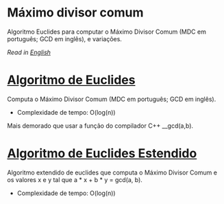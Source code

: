 # Máximo divisor comum

<!-- DESCRIPTION -->
Algoritmo Euclides para computar o Máximo Divisor Comum (MDC em português; GCD em inglês), e variações.
<!-- DESCRIPTION -->

*Read in [English](README.en.md)*

# [Algoritmo de Euclides](gcd.cpp)

Computa o Máximo Divisor Comum (MDC em português; GCD em inglês).

- Complexidade de tempo: O(log(n))

Mais demorado que usar a função do compilador C++ __gcd(a,b).

# [Algoritmo de Euclides Estendido](extended_gcd.cpp)

Algoritmo extendido de euclides que computa o Máximo Divisor Comum e os valores x e y tal que a * x + b * y = gcd(a, b).

- Complexidade de tempo: O(log(n))
